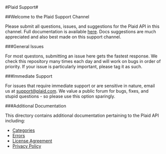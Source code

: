 #Plaid Support#

##Welcome to the Plaid Support Channel

Please submit all questions, issues, and suggestions for the Plaid API in this channel. Full documentation is available [here](https://plaid.com/v2/docs). Docs suggestions are much appreciated and also best made on this support channel. 


###General Issues

For most questons, submitting an issue here gets the fastest response. We check this repository many times each day and will work on bugs in order of priority. If your issue is particularly important, please tag it as such.


###Immediate Support

For issues that require immediate support or are sensitive in nature, email us at support@plaid.com. We value a public forum for bugs, fixes, and stupid questions - so please use this option sparingly.


###Additional Documentation

This directory contains additional documentation pertaining to the Plaid API including:
 - [Categories](https://github.com/plaid/support/blob/master/categories.md)
 - [Errors](https://github.com/plaid/support/blob/master/errors.md)
 - [License Agreement](https://github.com/plaid/support/blob/master/license.md)
 - [Privacy Policy](https://github.com/plaid/support/blob/master/privacy.md)